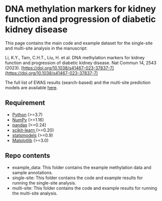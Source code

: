 # DNA methylation markers for kidney function and progression of diabetic kidney disease

This page contains the main code and example dataset for the single-site and multi-site analysis in the manuscript:

Li, K.Y., Tam, C.H.T., Liu, H. et al. DNA methylation markers for kidney function and progression of diabetic kidney disease. Nat Commun 14, 2543 (2023). 
[https://doi.org/10.1038/s41467-023-37837-7](https://doi.org/10.1038/s41467-023-37837-7)


The full list of EWAS results (search-based) and the multi-site prediction models are available [here](https://hkdbrmlab.shinyapps.io/DKD_EWAS/).

## Requirement
- [Python](https://www.python.org) (>=3.7)
- [NumPy](https://numpy.org) (>=1.16)
- [pandas](https://pandas.pydata.org/) (>=0.24)
- [scikit-learn ](https://scikit-learn.org/stable/) (>=0.20)
- [statsmodels](https://www.statsmodels.org/stable/index.html) (>=0.9)
- [Matplotlib](https://matplotlib.org/) (>=3.0)

## Repo contents
- example_data: This folder contains the example methylation data and sample annotations.
- single-site: This folder contains the code and example results for running the single-site analysis.
- multi-site: This folder contains the code and example results for running the multi-site analysis.
